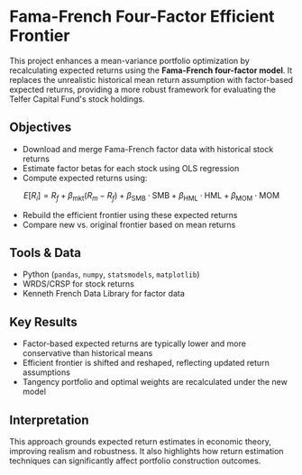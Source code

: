 # Fama-French Four-Factor Efficient Frontier

This project enhances a mean-variance portfolio optimization by recalculating expected returns using the **Fama-French four-factor model**. It replaces the unrealistic historical mean return assumption with factor-based expected returns, providing a more robust framework for evaluating the Telfer Capital Fund's stock holdings.

## Objectives

- Download and merge Fama-French factor data with historical stock returns
- Estimate factor betas for each stock using OLS regression
- Compute expected returns using:
  
 $$
E[R_i] = R_f + \beta_{\text{mkt}}(R_m - R_f) + \beta_{\text{SMB}} \cdot \text{SMB} + \beta_{\text{HML}} \cdot \text{HML} + \beta_{\text{MOM}} \cdot \text{MOM}
$$


- Rebuild the efficient frontier using these expected returns
- Compare new vs. original frontier based on mean returns

## Tools & Data

- Python (`pandas`, `numpy`, `statsmodels`, `matplotlib`)
- WRDS/CRSP for stock returns
- Kenneth French Data Library for factor data

## Key Results

- Factor-based expected returns are typically lower and more conservative than historical means
- Efficient frontier is shifted and reshaped, reflecting updated return assumptions
- Tangency portfolio and optimal weights are recalculated under the new model

## Interpretation

This approach grounds expected return estimates in economic theory, improving realism and robustness. It also highlights how return estimation techniques can significantly affect portfolio construction outcomes.


